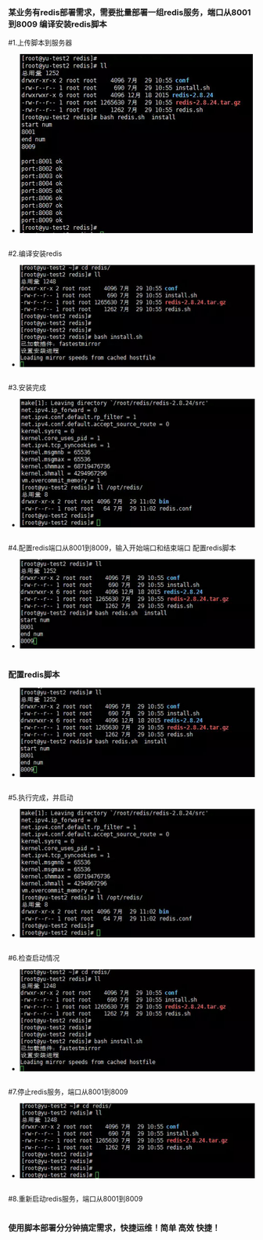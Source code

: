 ### 某业务有redis部署需求，需要批量部署一组redis服务，端口从8001到8009 编译安装redis脚本

#1.上传脚本到服务器
- ![image](https://raw.githubusercontent.com/exitmsconfig/yun/master/redis/img/redis4.jpg)
```
```
#2.编译安装redis
- ![image](https://raw.githubusercontent.com/exitmsconfig/yun/master/redis/img/redis7.jpg)
```
```
#3.安装完成
- ![image](https://raw.githubusercontent.com/exitmsconfig/yun/master/redis/img/redis6.jpg)
```
```
#4.配置redis端口从8001到8009，输入开始端口和结束端口 配置redis脚本
- ![image](https://raw.githubusercontent.com/exitmsconfig/yun/master/redis/img/redis5.jpg)
```
```
### 配置redis脚本
- ![image](https://raw.githubusercontent.com/exitmsconfig/yun/master/redis/img/redis5.jpg)
```
```
#5.执行完成，并启动
- ![image](https://raw.githubusercontent.com/exitmsconfig/yun/master/redis/img/redis6.jpg)
```
```
#6.检查启动情况
- ![image](https://raw.githubusercontent.com/exitmsconfig/yun/master/redis/img/redis7.jpg)
```
```
#7.停止redis服务，端口从8001到8009
- ![image](https://raw.githubusercontent.com/exitmsconfig/yun/master/redis/img/redis8.jpg)
```
```
#8.重新启动redis服务，端口从8001到8009
```
```
### 使用脚本部署分分钟搞定需求，快捷运维！简单 高效 快捷！
